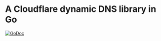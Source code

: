 # A Cloudflare dynamic DNS library in Go

[![GoDoc](https://pkg.go.dev/badge/image)](https://pkg.go.dev/github.com/ncruces/go-cloudflare/dyndns)
